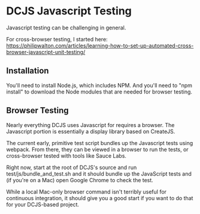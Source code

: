 # DCJS Javascript Testing

Javascript testing can be challenging in general.

For cross-browser testing, I started here:
https://philipwalton.com/articles/learning-how-to-set-up-automated-cross-browser-javascript-unit-testing/

## Installation

You'll need to install Node.js, which includes NPM. And you'll need to
"npm install" to download the Node modules that are needed for browser
testing.

## Browser Testing

Nearly everything DCJS uses Javascript for requires a browser. The
Javascript portion is essentially a display library based on CreateJS.

The current early, primitive test script bundles up the Javascript
tests using webpack. From there, they can be viewed in a browser to
run the tests, or cross-browser tested with tools like Sauce Labs.

Right now, start at the root of DCJS's source and run
test/js/bundle_and_test.sh and it should bundle up the JavaScript
tests and (if you're on a Mac) open Google Chrome to check the test.

While a local Mac-only browser command isn't terribly useful for
continuous integration, it should give you a good start if you want to
do that for your DCJS-based project.
